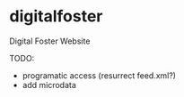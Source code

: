 # digitalfoster
Digital Foster Website

TODO:
 * programatic access (resurrect feed.xml?)
 * add microdata
